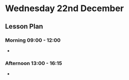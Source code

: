 # Wednesday 22nd December

## Lesson Plan

### Morning 09:00 - 12:00

+ 

### Afternoon 13:00 - 16:15

+ 
